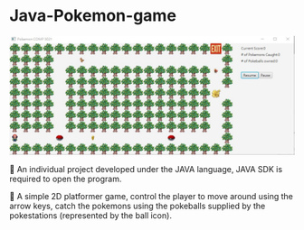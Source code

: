 # Java-Pokemon-game

![image](https://github.com/chauyiu1994/Java-Pokemon-game/blob/master/image1.jpg)

	An individual project developed under the JAVA language, JAVA SDK is required to open the program. 

	A simple 2D platformer game, control the player to move around using the arrow keys, catch the pokemons using the pokeballs supplied by the pokestations (represented by the ball icon).

